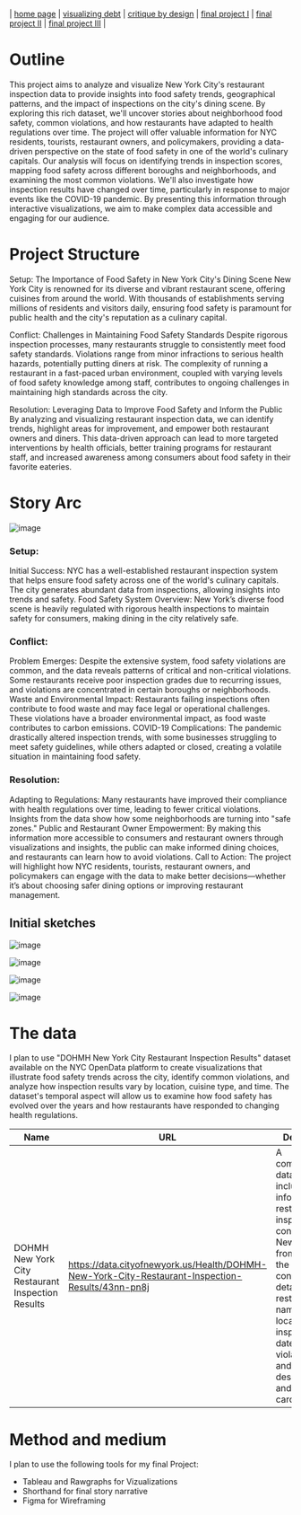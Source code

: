 | [home page](https://cmustudent.github.io/tswd-portfolio-templates/) | [visualizing debt](visualizing-government-debt) | [critique by design](critique-by-design) |  [final project I](final-project-part-one) | [final project II](final-project-part-two) | [final project III](final-project-part-three) |


# Outline

This project aims to analyze and visualize New York City's restaurant inspection data to provide insights into food safety trends, geographical patterns, and the impact of inspections on the city's dining scene. By exploring this rich dataset, we'll uncover stories about neighborhood food safety, common violations, and how restaurants have adapted to health regulations over time. The project will offer valuable information for NYC residents, tourists, restaurant owners, and policymakers, providing a data-driven perspective on the state of food safety in one of the world's culinary capitals.
Our analysis will focus on identifying trends in inspection scores, mapping food safety across different boroughs and neighborhoods, and examining the most common violations. We'll also investigate how inspection results have changed over time, particularly in response to major events like the COVID-19 pandemic. By presenting this information through interactive visualizations, we aim to make complex data accessible and engaging for our audience.
 
# Project Structure

Setup: The Importance of Food Safety in New York City's Dining Scene
New York City is renowned for its diverse and vibrant restaurant scene, offering cuisines from around the world. With thousands of establishments serving millions of residents and visitors daily, ensuring food safety is paramount for public health and the city's reputation as a culinary capital.

Conflict: Challenges in Maintaining Food Safety Standards
Despite rigorous inspection processes, many restaurants struggle to consistently meet food safety standards. Violations range from minor infractions to serious health hazards, potentially putting diners at risk. The complexity of running a restaurant in a fast-paced urban environment, coupled with varying levels of food safety knowledge among staff, contributes to ongoing challenges in maintaining high standards across the city.

Resolution: Leveraging Data to Improve Food Safety and Inform the Public
By analyzing and visualizing restaurant inspection data, we can identify trends, highlight areas for improvement, and empower both restaurant owners and diners. This data-driven approach can lead to more targeted interventions by health officials, better training programs for restaurant staff, and increased awareness among consumers about food safety in their favorite eateries.

# Story Arc

![image](https://github.com/user-attachments/assets/dc91274a-62a3-4d9d-a4be-9f0c104e0afa)


### Setup:
Initial Success: NYC has a well-established restaurant inspection system that helps ensure food safety across one of the world's culinary capitals. The city generates abundant data from inspections, allowing insights into trends and safety.
Food Safety System Overview: New York’s diverse food scene is heavily regulated with rigorous health inspections to maintain safety for consumers, making dining in the city relatively safe.

### Conflict:
Problem Emerges: Despite the extensive system, food safety violations are common, and the data reveals patterns of critical and non-critical violations. Some restaurants receive poor inspection grades due to recurring issues, and violations are concentrated in certain boroughs or neighborhoods.
Waste and Environmental Impact: Restaurants failing inspections often contribute to food waste and may face legal or operational challenges. These violations have a broader environmental impact, as food waste contributes to carbon emissions.
COVID-19 Complications: The pandemic drastically altered inspection trends, with some businesses struggling to meet safety guidelines, while others adapted or closed, creating a volatile situation in maintaining food safety.

### Resolution:
Adapting to Regulations: Many restaurants have improved their compliance with health regulations over time, leading to fewer critical violations. Insights from the data show how some neighborhoods are turning into "safe zones."
Public and Restaurant Owner Empowerment: By making this information more accessible to consumers and restaurant owners through visualizations and insights, the public can make informed dining choices, and restaurants can learn how to avoid violations.
Call to Action: The project will highlight how NYC residents, tourists, restaurant owners, and policymakers can engage with the data to make better decisions—whether it’s about choosing safer dining options or improving restaurant management.

## Initial sketches

![image](https://github.com/user-attachments/assets/fd59da1f-58a6-468c-80c8-ecd860c41ff4)

![image](https://github.com/user-attachments/assets/a500e3ac-1331-4c17-9caa-438b50a46c06)

![image](https://github.com/user-attachments/assets/64262123-5efe-4df6-9a2c-ca5944e9f939)

![image](https://github.com/user-attachments/assets/c4f07b7e-c9b5-40c3-8864-c0a0fd7ad526)

# The data

I plan to use "DOHMH New York City Restaurant Inspection Results" dataset available on the NYC OpenData platform to create visualizations that illustrate food safety trends across the city, identify common violations, and analyze how inspection results vary by location, cuisine type, and time. The dataset's temporal aspect will allow us to examine how food safety has evolved over the years and how restaurants have responded to changing health regulations.

| Name | URL | Description |
|------|-----|-------------|
| DOHMH New York City Restaurant Inspection Results     |   https://data.cityofnewyork.us/Health/DOHMH-New-York-City-Restaurant-Inspection-Results/43nn-pn8j  | A comprehensive dataset which includes information on restaurant inspections conducted in New York City from 2014 to the present. It contains details such as restaurant names, locations, inspection dates, scores, violation codes and descriptions, and grade cards issued.           |


# Method and medium

I plan to use the following tools for my final Project:

- Tableau and Rawgraphs for Vizualizations
- Shorthand for final story narrative
- Figma for Wireframing
